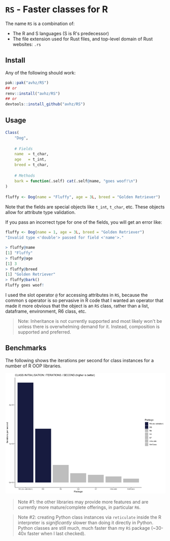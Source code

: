 
# `RS` - Faster classes for R
 
The name `RS` is a combination of:
 
- The R and S languages (S is R's predecessor)
- The file extension used for Rust files, and top-level domain of Rust websites: `.rs`
 
## Install
 
Any of the following should work:
 
```R
pak::pak("avhz/RS")
## or
renv::install("avhz/RS")
## or
devtools::install_github("avhz/RS")
```
 
## Usage
 
```R
Class(
    "Dog",
 
    # Fields
    name  = t_char,
    age   = t_int,
    breed = t_char,
 
    # Methods
    bark = function(.self) cat(.self@name, "goes woof!\n")
)
 
fluffy <- Dog(name = "Fluffy", age = 3L, breed = "Golden Retriever")
```
 
Note that the fields are special objects like `t_int`, `t_char`, etc.
These objects allow for attribute type validation.
 
If you pass an incorrect type for one of the fields, you will get an error like:
 
```R
fluffy <- Dog(name = 1, age = 3L, breed = "Golden Retriever")
"Invalid type <'double'> passed for field <'name'>."
```
 
```R
> fluffy@name
[1] "Fluffy"
> fluffy@age
[1] 3
> fluffy@breed
[1] "Golden Retriever"
> fluffy@bark()
Fluffy goes woof!
```
 
I used the slot operator `@` for accessing attributes in `RS`, because the common `$` operator
is so pervasive in R code that I wanted an operator that made
it more obvious that the object is an `RS` class,
rather than a list, dataframe, environment, R6 class, etc.
 
> Note:
> Inheritance is not currently supported and most likely won't be unless there is overwhelming demand for it.
> Instead, composition is supported and preferred.
 
## Benchmarks
 
The following shows the iterations per second for class instances for a number of R OOP libraries.
 
[<img src="man/figures/bench.png">](https://github.com/avhz/RS/blob/main/man/figures/bench.png)
 
> Note #1: the other libraries may provide more features and are currently more mature/complete offerings, in particular `R6`.
 
> Note #2: creating Python class instances via `reticulate` inside the R interpreter is *significantly* slower than doing it directly in Python.
> Python classes are still much, much faster than my `RS` package (~30-40x faster when I last checked).
 